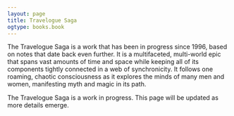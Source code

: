 ```yaml
---
layout: page
title: Travelogue Saga
ogtype: books.book
---
```

The Travelogue Saga is a work that has been in progress since 1996, based on notes that date back even further. It is a multifaceted, multi-world epic that spans vast amounts of time and space while keeping all of its components tightly connected in a web of synchronicity. It follows one roaming, chaotic consciousness as it explores the minds of many men and women, manifesting myth and magic in its path.

The Travelogue Saga is a work in progress. This page will be updated as more details emerge.

